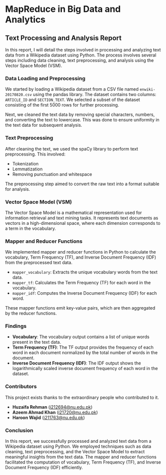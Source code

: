 # MapReduce in Big Data and Analytics
## Text Processing and Analysis Report

In this report, I will detail the steps involved in processing and analyzing text data from a Wikipedia dataset using Python. The process involves several steps including data cleaning, text preprocessing, and analysis using the Vector Space Model (VSM).

### Data Loading and Preprocessing

We started by loading a Wikipedia dataset from a CSV file named `enwiki-20170820.csv` using the pandas library. The dataset contains two columns: `ARTICLE_ID` and `SECTION_TEXT`. We selected a subset of the dataset consisting of the first 5000 rows for further processing.

Next, we cleaned the text data by removing special characters, numbers, and converting the text to lowercase. This was done to ensure uniformity in the text data for subsequent analysis.

### Text Preprocessing

After cleaning the text, we used the spaCy library to perform text preprocessing. This involved:

- Tokenization
- Lemmatization
- Removing punctuation and whitespace

The preprocessing step aimed to convert the raw text into a format suitable for analysis.

### Vector Space Model (VSM)

The Vector Space Model is a mathematical representation used for information retrieval and text mining tasks. It represents text documents as vectors in a high-dimensional space, where each dimension corresponds to a term in the vocabulary.

### Mapper and Reducer Functions

We implemented mapper and reducer functions in Python to calculate the vocabulary, Term Frequency (TF), and Inverse Document Frequency (IDF) from the preprocessed text data.

- `mapper_vocabulary`: Extracts the unique vocabulary words from the text data.
- `mapper_tf`: Calculates the Term Frequency (TF) for each word in the vocabulary.
- `mapper_idf`: Computes the Inverse Document Frequency (IDF) for each word.

These mapper functions emit key-value pairs, which are then aggregated by the reducer functions.

### Findings

- **Vocabulary**: The vocabulary output contains a list of unique words present in the text data.
- **Term Frequency (TF)**: The TF output provides the frequency of each word in each document normalized by the total number of words in the document.
- **Inverse Document Frequency (IDF)**: The IDF output shows the logarithmically scaled inverse document frequency of each word in the dataset.

### Contributors

This project exists thanks to the extraordinary people who contributed to it.

- **Huzaifa Rehman** ([i212694@nu.edu.pk](mailto:i212694@nu.edu.pk))
- **Azeem Ahmad Khan** ([i21720@nu.edu.pk](mailto:i21720@nu.edu.pk))
- **Haroon Wajid** ([i211763@nu.edu.pk](mailto:i211763@nu.edu.pk))

### Conclusion

In this report, we successfully processed and analyzed text data from a Wikipedia dataset using Python. We employed techniques such as data cleaning, text preprocessing, and the Vector Space Model to extract meaningful insights from the text data. The mapper and reducer functions facilitated the computation of vocabulary, Term Frequency (TF), and Inverse Document Frequency (IDF) efficiently.
